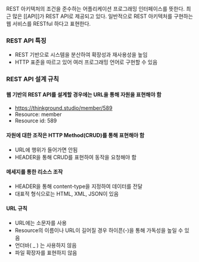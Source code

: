 REST 아키텍처의 조건을 준수하는 어플리케이션 프로그래밍 인터페이스를 뜻한다.
최근 많은 [[API]]가 REST API로 제공되고 있다.
일반적으로 REST 아키텍처를 구현하는 웹 서비스를 RESTful 하다고 표현한다.

### REST API 특징
- REST 기반으로 시스템을 분산하여 확장성과 재사용성을 높임
- HTTP 표준을 따르고 있어 여러 프로그래밍 언어로 구현할 수 있음

### REST API 설계 규칙
#### 웹 기반의 REST API를 설계할 경우에는 URL을 통해 자원을 표현해야 함
- https://thinkground.studio/member/589
- Resource: member
- Resource id: 589
#### 자원에 대한 조작은 HTTP Method(CRUD)를 통해 표현해야 함
- URL에 행위가 들어가면 안됨
- HEADER을 통해 CRUD를 표현하여 동작을 요청해야 함
#### 메세지를 통한 리소스 조작
- HEADER을 통해 content-type을 지정하여 데이터를 전달
- 대표적 형식으로는 HTML, XML, JSON이 있음
#### URL 규칙
- URL에는 소문자를 사용
- Resource의 이름이나 URL이 길어질 경우 하이픈(-)을 통해 가독성을 높일 수 있음
- 언더바( _ ) 는 사용하지 않음 
- 파일 확장자를 표현하지 않음
